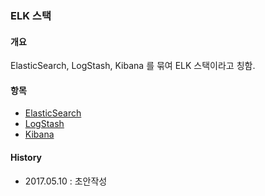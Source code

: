 ### ELK 스택

#### 개요
ElasticSearch, LogStash, Kibana 를 묶여 ELK 스택이라고 칭함.

#### 항목
- [ElasticSearch]()
- [LogStash]()
- [Kibana]()

#### History
- 2017.05.10 : 초안작성

